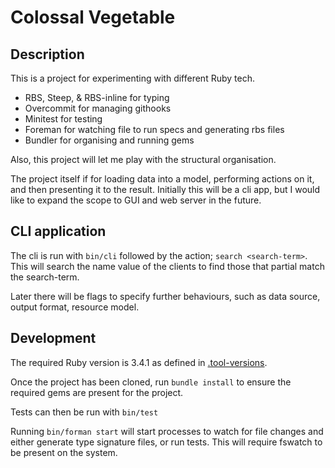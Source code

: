 # Colossal Vegetable

## Description

This is a project for experimenting with different Ruby tech.

- RBS, Steep, & RBS-inline for typing
- Overcommit for managing githooks
- Minitest for testing
- Foreman for watching file to run specs and generating rbs files
- Bundler for organising and running gems

Also, this project will let me play with the structural organisation.

The project itself if for loading data into a model, performing actions on it, and then presenting it to the result. Initially this will be a cli app, but I would like to expand the scope to GUI and web server in the future.

## CLI application

The cli is run with `bin/cli` followed by the action; `search <search-term>`. This will search the name value of the clients to find those that partial match the search-term.

Later there will be flags to specify further behaviours, such as data source, output format, resource model.

## Development

The required Ruby version is 3.4.1 as defined in [.tool-versions](.tool-versions).

Once the project has been cloned, run `bundle install` to ensure the required gems are present for the project.

Tests can then be run with `bin/test`

Running `bin/forman start` will start processes to watch for file changes and either generate type signature files, or run tests. This will require fswatch to be present on the system.
